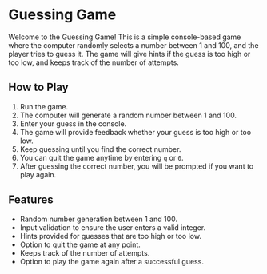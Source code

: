 # Guessing Game

Welcome to the Guessing Game! This is a simple console-based game where the computer randomly selects a number between 1 and 100, and the player tries to guess it. The game will give hints if the guess is too high or too low, and keeps track of the number of attempts.

## How to Play

1. Run the game.
2. The computer will generate a random number between 1 and 100.
3. Enter your guess in the console.
4. The game will provide feedback whether your guess is too high or too low.
5. Keep guessing until you find the correct number.
6. You can quit the game anytime by entering `q` or `0`.
7. After guessing the correct number, you will be prompted if you want to play again.

## Features

- Random number generation between 1 and 100.
- Input validation to ensure the user enters a valid integer.
- Hints provided for guesses that are too high or too low.
- Option to quit the game at any point.
- Keeps track of the number of attempts.
- Option to play the game again after a successful guess.
